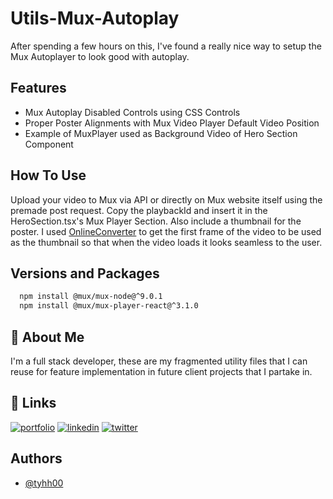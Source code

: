 
# Utils-Mux-Autoplay

After spending a few hours on this, I've found a really nice way to setup the Mux Autoplayer to look good with autoplay.




## Features

- Mux Autoplay Disabled Controls using CSS Controls
- Proper Poster Alignments with Mux Video Player Default Video Position
- Example of MuxPlayer used as Background Video of Hero Section Component


## How To Use

Upload your video to Mux via API or directly on Mux website itself using the premade post request. Copy the playbackId and insert it in the HeroSection.tsx's Mux Player Section. 
Also include a thumbnail for the poster. I used [OnlineConverter](https://onlineconverter.com) to get the first frame of the video to be used as the thumbnail so that when the video loads it looks seamless to the user.



## Versions and Packages

```bash
  npm install @mux/mux-node@^9.0.1
  npm install @mux/mux-player-react@^3.1.0
```
    
## 🚀 About Me
I'm a full stack developer, these are my fragmented utility files that I can reuse for feature implementation in future client projects that I partake in.


## 🔗 Links
[![portfolio](https://img.shields.io/badge/my_portfolio-000?style=for-the-badge&logo=ko-fi&logoColor=white)](https://yonghong.dev/)
[![linkedin](https://img.shields.io/badge/linkedin-0A66C2?style=for-the-badge&logo=linkedin&logoColor=white)](https://www.linkedin.com/in/tan-yong-hong-374593200/)
[![twitter](https://img.shields.io/badge/twitter-1DA1F2?style=for-the-badge&logo=twitter&logoColor=white)](https://x.com/tyhho0/)


## Authors

- [@tyhh00](https://www.github.com/tyhh00)
